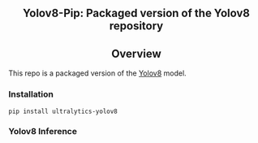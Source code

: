 <div align="center">
<h2>
  Yolov8-Pip: Packaged version of the Yolov8 repository  
</h2>
</div>

## <div align="center">Overview</div>

This repo is a packaged version of the [Yolov8](https://github.com/isLinXu/YOLOv8_Efficient) model.

### Installation
```
pip install ultralytics-yolov8
```

### Yolov8 Inference
```python

```
